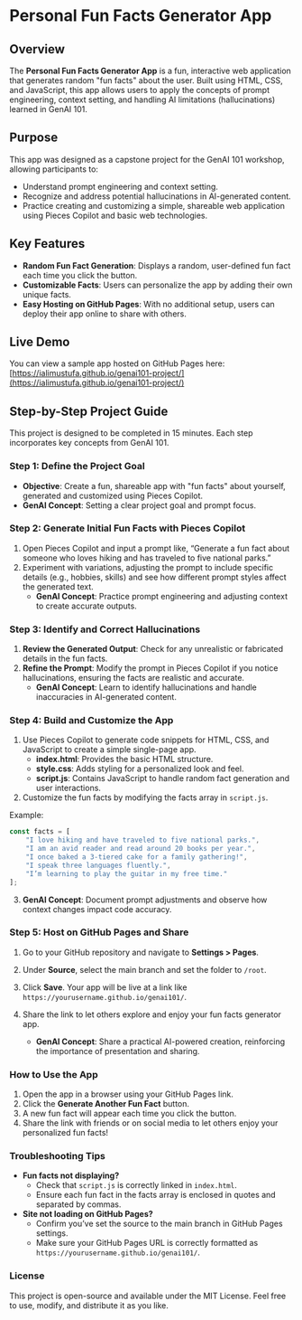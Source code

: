 # Personal Fun Facts Generator App

## Overview
The **Personal Fun Facts Generator App** is a fun, interactive web application that generates random "fun facts" about the user. Built using HTML, CSS, and JavaScript, this app allows users to apply the concepts of prompt engineering, context setting, and handling AI limitations (hallucinations) learned in GenAI 101.

## Purpose
This app was designed as a capstone project for the GenAI 101 workshop, allowing participants to:

- Understand prompt engineering and context setting.
- Recognize and address potential hallucinations in AI-generated content.
- Practice creating and customizing a simple, shareable web application using Pieces Copilot and basic web technologies.

## Key Features
- **Random Fun Fact Generation**: Displays a random, user-defined fun fact each time you click the button.
- **Customizable Facts**: Users can personalize the app by adding their own unique facts.
- **Easy Hosting on GitHub Pages**: With no additional setup, users can deploy their app online to share with others.

## Live Demo
You can view a sample app hosted on GitHub Pages here: [https://ialimustufa.github.io/genai101-project/](https://ialimustufa.github.io/genai101-project/)  

## Step-by-Step Project Guide
This project is designed to be completed in 15 minutes. Each step incorporates key concepts from GenAI 101.

### Step 1: Define the Project Goal 
- **Objective**: Create a fun, shareable app with "fun facts" about yourself, generated and customized using Pieces Copilot.
- **GenAI Concept**: Setting a clear project goal and prompt focus.

### Step 2: Generate Initial Fun Facts with Pieces Copilot
1. Open Pieces Copilot and input a prompt like, “Generate a fun fact about someone who loves hiking and has traveled to five national parks.”
2. Experiment with variations, adjusting the prompt to include specific details (e.g., hobbies, skills) and see how different prompt styles affect the generated text.
   - **GenAI Concept**: Practice prompt engineering and adjusting context to create accurate outputs.

### Step 3: Identify and Correct Hallucinations
1. **Review the Generated Output**: Check for any unrealistic or fabricated details in the fun facts.
2. **Refine the Prompt**: Modify the prompt in Pieces Copilot if you notice hallucinations, ensuring the facts are realistic and accurate.
   - **GenAI Concept**: Learn to identify hallucinations and handle inaccuracies in AI-generated content.
  
### Step 4: Build and Customize the App 
1. Use Pieces Copilot to generate code snippets for HTML, CSS, and JavaScript to create a simple single-page app.
   - **index.html**: Provides the basic HTML structure.
   - **style.css**: Adds styling for a personalized look and feel.
   - **script.js**: Contains JavaScript to handle random fact generation and user interactions.
2. Customize the fun facts by modifying the facts array in `script.js`.

Example:
```javascript
const facts = [
    "I love hiking and have traveled to five national parks.",
    "I am an avid reader and read around 20 books per year.",
    "I once baked a 3-tiered cake for a family gathering!",
    "I speak three languages fluently.",
    "I’m learning to play the guitar in my free time."
];
```
3. **GenAI Concept**: Document prompt adjustments and observe how context changes impact code accuracy.

### Step 5: Host on GitHub Pages and Share
1. Go to your GitHub repository and navigate to **Settings > Pages**.
2. Under **Source**, select the main branch and set the folder to `/root`.
3. Click **Save**. Your app will be live at a link like `https://yourusername.github.io/genai101/`.
4. Share the link to let others explore and enjoy your fun facts generator app.

   - **GenAI Concept**: Share a practical AI-powered creation, reinforcing the importance of presentation and sharing.

### How to Use the App
1. Open the app in a browser using your GitHub Pages link.
2. Click the **Generate Another Fun Fact** button.
3. A new fun fact will appear each time you click the button.
4. Share the link with friends or on social media to let others enjoy your personalized fun facts!

### Troubleshooting Tips
- **Fun facts not displaying?**
  - Check that `script.js` is correctly linked in `index.html`.
  - Ensure each fun fact in the facts array is enclosed in quotes and separated by commas.
- **Site not loading on GitHub Pages?**
  - Confirm you’ve set the source to the main branch in GitHub Pages settings.
  - Make sure your GitHub Pages URL is correctly formatted as `https://yourusername.github.io/genai101/`.

### License
This project is open-source and available under the MIT License. Feel free to use, modify, and distribute it as you like.
